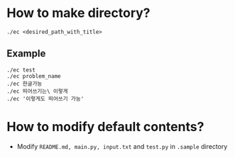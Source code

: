 # How to make directory?

```
./ec <desired_path_with_title>
````

## Example

```
./ec test
./ec problem_name
./ec 한글가능
./ec 띄어쓰기는\ 이렇게
./ec '이렇게도 띄어쓰기 가능'
```

# How to modify default contents?

- Modify `README.md, main.py, input.txt` and `test.py` in `.sample` directory